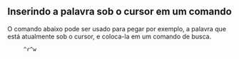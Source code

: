 Inserindo a palavra sob o cursor em um comando
----------------------------------------------

O comando abaixo pode ser usado para pegar por exemplo, a palavra que
está atualmente sob o cursor, e coloca-la em um comando de busca.

         ^r^w
